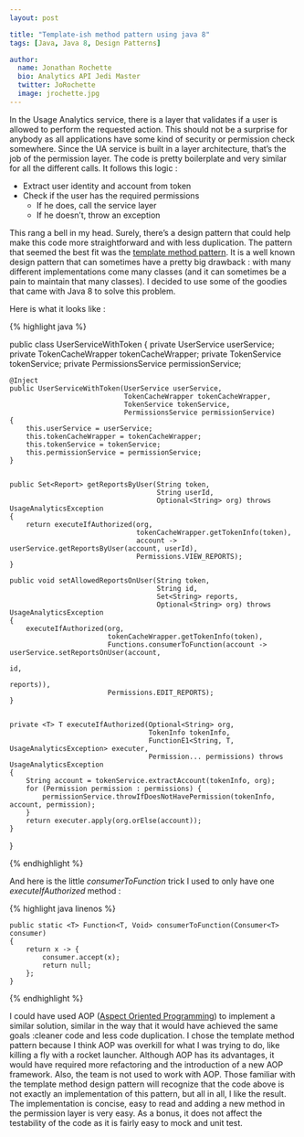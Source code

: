 ```yaml
---
layout: post

title: "Template-ish method pattern using java 8"
tags: [Java, Java 8, Design Patterns]

author:
  name: Jonathan Rochette
  bio: Analytics API Jedi Master
  twitter: JoRochette
  image: jrochette.jpg
---
```


In the Usage Analytics service, there is a layer that validates if a user is allowed to perform the requested action. This should not be a surprise for anybody as all applications have some kind of security or permission check somewhere. Since the UA service is built in a layer architecture, that’s the job of the permission layer. The code is pretty boilerplate and very similar for all the different calls. It follows this logic :

* Extract user identity and account from token
* Check if the user has the required permissions
    * If he does, call the service layer
    * If he doesn’t, throw an exception

<!-- more -->

This rang a bell in my head. Surely, there’s a design pattern that could help make this code more straightforward and with less duplication. The pattern that seemed the best fit was the [template method pattern](https://en.wikipedia.org/wiki/Template_method_pattern). It is a well known design pattern that can sometimes have a pretty big drawback : with many different implementations come many classes (and it can sometimes be a pain to maintain that many classes). I decided to use some of the goodies that came with Java 8 to solve this problem. 

Here is what it looks like :

{% highlight java %}

public class UserServiceWithToken
{
    private UserService userService;
    private TokenCacheWrapper tokenCacheWrapper;
    private TokenService tokenService;
    private PermissionsService permissionService;

    @Inject
    public UserServiceWithToken(UserService userService,
                                TokenCacheWrapper tokenCacheWrapper,
                                TokenService tokenService,
                                PermissionsService permissionService)
    {
        this.userService = userService;
        this.tokenCacheWrapper = tokenCacheWrapper;
        this.tokenService = tokenService;
        this.permissionService = permissionService;
    }


    public Set<Report> getReportsByUser(String token,
                                        String userId,
                                        Optional<String> org) throws UsageAnalyticsException
    {
        return executeIfAuthorized(org,
                                   tokenCacheWrapper.getTokenInfo(token),
                                   account -> userService.getReportsByUser(account, userId),
                                   Permissions.VIEW_REPORTS);
    }

    public void setAllowedReportsOnUser(String token,
                                        String id,
                                        Set<String> reports,
                                        Optional<String> org) throws UsageAnalyticsException
    {
        executeIfAuthorized(org,
                            tokenCacheWrapper.getTokenInfo(token),
                            Functions.consumerToFunction(account -> userService.setReportsOnUser(account, 
                                                                                                 id,
                                                                                                 reports)),
                            Permissions.EDIT_REPORTS);
    }


    private <T> T executeIfAuthorized(Optional<String> org,
                                      TokenInfo tokenInfo,
                                      FunctionE1<String, T, UsageAnalyticsException> executer,
                                      Permission... permissions) throws UsageAnalyticsException
    {
        String account = tokenService.extractAccount(tokenInfo, org);
        for (Permission permission : permissions) {
            permissionService.throwIfDoesNotHavePermission(tokenInfo, account, permission);
        }
        return executer.apply(org.orElse(account));
    }

}

{% endhighlight %}

And here is the little _consumerToFunction_ trick I used to only have one _executeIfAuthorized_ method :

{% highlight java linenos %}

    public static <T> Function<T, Void> consumerToFunction(Consumer<T> consumer)
    {
        return x -> {
            consumer.accept(x);
            return null;
        };
    }
    
{% endhighlight %}

I could have used AOP ([Aspect Oriented Programming](https://en.wikipedia.org/wiki/Aspect-oriented_programming)) to implement a similar solution, similar in the way that it would have achieved the same goals :cleaner code and less code duplication. I chose the template method pattern because I think AOP was overkill for what I was trying to do, like killing a fly with a rocket launcher. Although AOP has its advantages, it would have required more refactoring and the introduction of a new AOP framework. Also, the team is not used to work with AOP. Those familiar with the template method design pattern will recognize that the code above is not exactly an implementation of this pattern, but all in all, I like the result. The implementation is concise, easy to read and adding a new method in the permission layer is very easy. As a bonus, it does not affect the testability of the code as it is fairly easy to mock and unit test.
